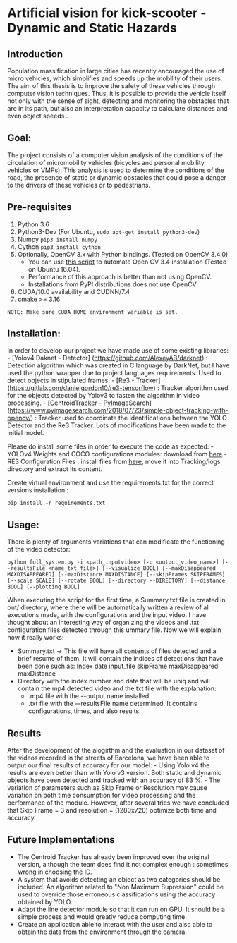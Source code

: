 # Artificial vision for kick-scooter - Dynamic and Static Hazards

## Introduction

Population massification in large cities has recently encouraged the use of micro vehicles, which
simplifies and speeds up the mobility of their users. The aim of this thesis is to improve the safety
of these vehicles through computer vision techniques. Thus, it is possible to provide the vehicle itself
not only with the sense of sight, detecting and monitoring the obstacles that are in its path, but also
an interpretation capacity to calculate distances and even object speeds .

## Goal:

The project consists of a computer vision analysis of the conditions of the circulation of micromobility vehicles (bicycles and personal mobility vehicles or VMPs). This analysis is used to determine the conditions of the road, the presence of static or dynamic obstacles that could pose a danger to the drivers of these vehicles or to pedestrians.

## Pre-requisites
1) Python 3.6
2) Python3-Dev (For Ubuntu, `sudo apt-get install python3-dev`)
3) Numpy `pip3 install numpy`
4) Cython `pip3 install cython`
5) Optionally, OpenCV 3.x with Python bindings. (Tested on OpenCV 3.4.0)
    - You can use [this script](tools/install_opencv34.sh) to automate Open CV 3.4 installation (Tested on Ubuntu 16.04).
    - Performance of this approach is better than not using OpenCV.
    - Installations from PyPI distributions does not use OpenCV.
6) CUDA/10.0 availability and CUDNN/7.4
7) cmake >= 3.16

```
NOTE: Make sure CUDA_HOME environment variable is set.
```

## Installation:

In order to develop our project we have made use of some existing libraries:
    - [Yolov4 Daknet - Detector] (https://github.com/AlexeyAB/darknet) : Detection algorithm which was created in C language by DarkNet, but I have used the python wrapper due to project languages requirements. Used to detect objects in stipulated frames.
    - [Re3 - Tracker] (https://gitlab.com/danielgordon10/re3-tensorflow) : Tracker algorithm used for the objects detected by Yolov3 to fasten the algorithm in video processing.
    - [CentroidTracker - PyImageSearch] (https://www.pyimagesearch.com/2018/07/23/simple-object-tracking-with-opencv/) : Tracker used to coordinate the identifications between the YOLO Detector and the Re3 Tracker. Lots of modifications have been made to the initial model.
    
Please do install some files in order to execute the code as expected:
    - YOLOv4 Weights and COCO configurations modules: download from [here](https://drive.google.com/file/d/1cewMfusmPjYWbrnuJRuKhPMwRe_b9PaT/view)
    - RE3 Configuration Files : install files from [here](http://bit.ly/2L5deYF), move it into Tracking/logs directory and extract its content.
    
Create virtual environment and use the requirements.txt for the correct versions installation :
```
pip install -r requirements.txt
```

## Usage:

There is plenty of arguments variations that can modificate the functioning of the video detector:
```
python full_system.py -i <path_inputvideo> [-o <output_video_name>] [--resultsFile <name_txt_file>] [--visualize BOOL] [--maxDisappeared MAXDISAPPEARED] [--maxDistance MAXDISTANCE] [--skipFrames SKIPFRAMES] [--scale SCALE] [--rotate BOOL] [--directory --DIRECTORY] [--distance BOOL] [--plotting BOOL]
```

When executing the script for the first time, a Summary.txt file is created in out/ directory, where there will be automatically written a review of all executions made, with the configurations and the input video.
I have thought about an interesting way of organizing the videos and .txt configuration files detected through this ummary file.
Now we will explain how it really works:
  - Summary.txt → This file will have all contents of files detected and a brief resume of them. It will contain the indices of detections that have been done such as:
          Index    date    input_file    skipFrame     maxDisappeared     maxDistance
  - Directory with the index number and date that will be uniq and will contain the mp4 detected video and the txt file with the explanation:
      - .mp4 file with the --output name installed
      - .txt file with the --resultsFile name determined. It contains configurations, times, and also results.
      
## Results
After the development of the alogirthm and the evaluation in our dataset of the videos recorded in the streets of Barcelona, we have been able to output our final results of accuracy for our model:
    - Using Yolo v4 the results are even better than with Yolo v3 version. Both static and dynamic objects have been detected and tracked with an accuracy of 83 %.
    - The variation of parameters such as Skip Frame or Resolution may cause variation on both time consumption for video processing and the performance of the module. However, after several tries we have concluded that Skip Frame = 3 and resolution = (1280x720) optimize both time and accuracy.
    
## Future Implementations
  - The Centroid Tracker has already been improved over the original version, although the team does find it not complex enough : sometimes wrong in choosing the ID.
  - A system that avoids detecting an object as two categories should be included. An algorithm related to "Non Maximum Supression" could be used to override those erroneous classifications using the accuracy obtained by YOLO.
  - Adapt the line detector module so that it can run on GPU. It should be a simple process and would greatly reduce computing time.
  - Create an application able to interact with the user and also able to obtain the data from the environment through the camera.

